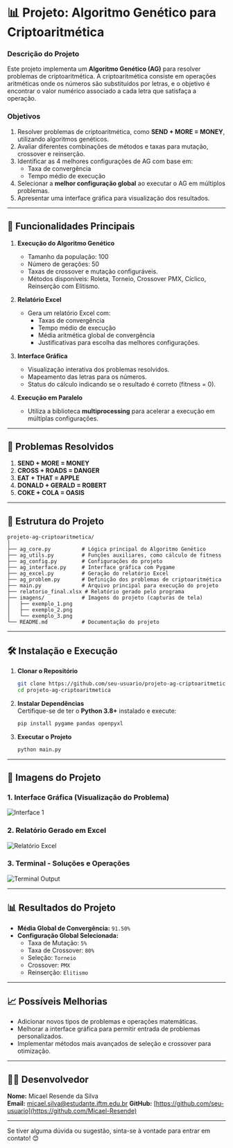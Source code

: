 # 📊 Projeto: Algoritmo Genético para Criptoaritmética  

### **Descrição do Projeto**  
Este projeto implementa um **Algoritmo Genético (AG)** para resolver problemas de criptoaritmética. A criptoaritmética consiste em operações aritméticas onde os números são substituídos por letras, e o objetivo é encontrar o valor numérico associado a cada letra que satisfaça a operação.  

### **Objetivos**  
1. Resolver problemas de criptoaritmética, como **SEND + MORE = MONEY**, utilizando algoritmos genéticos.  
2. Avaliar diferentes combinações de métodos e taxas para mutação, crossover e reinserção.  
3. Identificar as 4 melhores configurações de AG com base em:  
   - Taxa de convergência  
   - Tempo médio de execução  
4. Selecionar a **melhor configuração global** ao executar o AG em múltiplos problemas.  
5. Apresentar uma interface gráfica para visualização dos resultados.  

---

## 🚀 **Funcionalidades Principais**  

1. **Execução do Algoritmo Genético**  
   - Tamanho da população: 100  
   - Número de gerações: 50  
   - Taxas de crossover e mutação configuráveis.  
   - Métodos disponíveis: Roleta, Torneio, Crossover PMX, Cíclico, Reinserção com Elitismo.  

2. **Relatório Excel**  
   - Gera um relatório Excel com:  
     - Taxas de convergência  
     - Tempo médio de execução  
     - Média aritmética global de convergência  
     - Justificativas para escolha das melhores configurações.  

3. **Interface Gráfica**  
   - Visualização interativa dos problemas resolvidos.  
   - Mapeamento das letras para os números.  
   - Status do cálculo indicando se o resultado é correto (fitness = 0).  

4. **Execução em Paralelo**  
   - Utiliza a biblioteca **multiprocessing** para acelerar a execução em múltiplas configurações.  

---

## 🧩 **Problemas Resolvidos**  

1. **SEND + MORE = MONEY**  
2. **CROSS + ROADS = DANGER**  
3. **EAT + THAT = APPLE**  
4. **DONALD + GERALD = ROBERT**  
5. **COKE + COLA = OASIS**  

---

## 📂 **Estrutura do Projeto**  

```plaintext
projeto-ag-criptoaritmetica/
│
├── ag_core.py          # Lógica principal do Algoritmo Genético
├── ag_utils.py         # Funções auxiliares, como cálculo de fitness
├── ag_config.py        # Configurações do projeto
├── ag_interface.py     # Interface gráfica com Pygame
├── ag_excel.py         # Geração do relatório Excel
├── ag_problem.py       # Definição dos problemas de criptoaritmética
├── main.py             # Arquivo principal para execução do projeto
├── relatorio_final.xlsx # Relatório gerado pelo programa
├── imagens/            # Imagens do projeto (capturas de tela)
│   ├── exemplo_1.png
│   ├── exemplo_2.png
│   └── exemplo_3.png
└── README.md           # Documentação do projeto
```

---

## 🛠️ **Instalação e Execução**  

1. **Clonar o Repositório**  
   ```bash
   git clone https://github.com/seu-usuario/projeto-ag-criptoaritmetica.git
   cd projeto-ag-criptoaritmetica
   ```

2. **Instalar Dependências**  
   Certifique-se de ter o **Python 3.8+** instalado e execute:  
   ```bash
   pip install pygame pandas openpyxl
   ```

3. **Executar o Projeto**  
   ```bash
   python main.py
   ```

---

## 📸 **Imagens do Projeto**  

### **1. Interface Gráfica (Visualização do Problema)**  
![Interface 1](imagens/exemplo_1.png)

### **2. Relatório Gerado em Excel**  
![Relatório Excel](imagens/exemplo_2.png)

### **3. Terminal - Soluções e Operações**  
![Terminal Output](imagens/exemplo_3.png)

---

## 📊 **Resultados do Projeto**  

- **Média Global de Convergência:** `91.50%`  
- **Configuração Global Selecionada:**  
   - Taxa de Mutação: `5%`  
   - Taxa de Crossover: `80%`  
   - Seleção: `Torneio`  
   - Crossover: `PMX`  
   - Reinserção: `Elitismo`  

---

## 📈 **Possíveis Melhorias**  

- Adicionar novos tipos de problemas e operações matemáticas.  
- Melhorar a interface gráfica para permitir entrada de problemas personalizados.  
- Implementar métodos mais avançados de seleção e crossover para otimização.  

---

## 🧑‍💻 **Desenvolvedor**  

**Nome:** Micael Resende da Silva  
**Email:** micael.silva@estudante.iftm.edu.br
**GitHub:** [https://github.com/seu-usuario](https://github.com/Micael-Resende)  

---

Se tiver alguma dúvida ou sugestão, sinta-se à vontade para entrar em contato! 😊  
